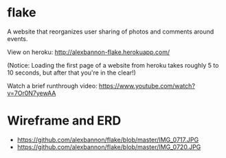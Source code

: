 # flake
A website that reorganizes user sharing of photos and comments around events.

View on heroku: http://alexbannon-flake.herokuapp.com/

(Notice: Loading the first page of a website from heroku takes roughly 5 to 10 seconds, but after that you're in the clear!)

Watch a brief runthrough video: https://www.youtube.com/watch?v=7Or0N7yewAA

# Wireframe and ERD

- https://github.com/alexbannon/flake/blob/master/IMG_0717.JPG
- https://github.com/alexbannon/flake/blob/master/IMG_0720.JPG
